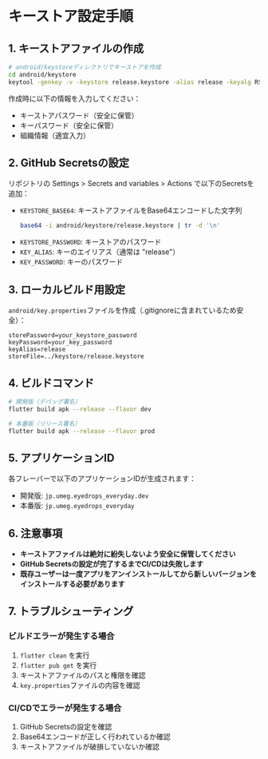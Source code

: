 # キーストア設定手順

## 1. キーストアファイルの作成

```bash
# android/keystoreディレクトリでキーストアを作成
cd android/keystore
keytool -genkey -v -keystore release.keystore -alias release -keyalg RSA -keysize 2048 -validity 10000
```

作成時に以下の情報を入力してください：
- キーストアパスワード（安全に保管）
- キーパスワード（安全に保管）
- 組織情報（適宜入力）

## 2. GitHub Secretsの設定

リポジトリの Settings > Secrets and variables > Actions で以下のSecretsを追加：

- `KEYSTORE_BASE64`: キーストアファイルをBase64エンコードした文字列
  ```bash
  base64 -i android/keystore/release.keystore | tr -d '\n'
  ```
- `KEYSTORE_PASSWORD`: キーストアのパスワード
- `KEY_ALIAS`: キーのエイリアス（通常は "release"）
- `KEY_PASSWORD`: キーのパスワード

## 3. ローカルビルド用設定

`android/key.properties`ファイルを作成（.gitignoreに含まれているため安全）：

```
storePassword=your_keystore_password
keyPassword=your_key_password
keyAlias=release
storeFile=../keystore/release.keystore
```

## 4. ビルドコマンド

```bash
# 開発版（デバッグ署名）
flutter build apk --release --flavor dev

# 本番版（リリース署名）
flutter build apk --release --flavor prod
```

## 5. アプリケーションID

各フレーバーで以下のアプリケーションIDが生成されます：

- 開発版: `jp.umeg.eyedrops_everyday.dev`
- 本番版: `jp.umeg.eyedrops_everyday`

## 6. 注意事項

- **キーストアファイルは絶対に紛失しないよう安全に保管してください**
- **GitHub Secretsの設定が完了するまでCI/CDは失敗します**
- **既存ユーザーは一度アプリをアンインストールしてから新しいバージョンをインストールする必要があります**

## 7. トラブルシューティング

### ビルドエラーが発生する場合

1. `flutter clean` を実行
2. `flutter pub get` を実行
3. キーストアファイルのパスと権限を確認
4. `key.properties`ファイルの内容を確認

### CI/CDでエラーが発生する場合

1. GitHub Secretsの設定を確認
2. Base64エンコードが正しく行われているか確認
3. キーストアファイルが破損していないか確認
